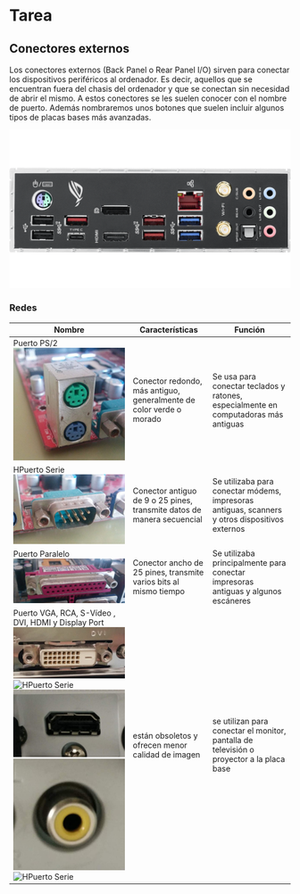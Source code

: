 # Tarea 
## Conectores externos
Los conectores externos (Back Panel o Rear Panel I/O) sirven para conectar los dispositivos periféricos al ordenador. Es decir, aquellos que se encuentran fuera del chasis del ordenador y que se conectan sin necesidad de abrir el mismo. A estos conectores se les suelen conocer con el nombre de puerto. Además nombraremos unos botones que suelen incluir algunos tipos de placas bases más avanzadas.

![Conectores externos](fotoo.png)
### Redes  

| Nombre | Características | Función | 
| ------ | ------ | ------ |
| Puerto PS/2 ![Puerto PS/2](puerto_ps2.jpg) | Conector redondo, más antiguo, generalmente de color verde o morado | Se usa para conectar teclados y ratones, especialmente en computadoras más antiguas |
| HPuerto Serie ![HPuerto Serie](puerto_serie.jpg) | Conector antiguo de 9 o 25 pines, transmite datos de manera secuencial | Se utilizaba para conectar módems, impresoras antiguas, scanners y otros dispositivos externos |
| Puerto Paralelo ![HPuerto Serie](puerto_paralelo.jpg)| Conector ancho de 25 pines, transmite varios bits al mismo tiempo | Se utilizaba principalmente para conectar impresoras antiguas y algunos escáneres |
| Puerto VGA, RCA, S-Vídeo , DVI, HDMI y Display Port ![HPuerto Serie](puerto_dvi.jpg) ![HPuerto Serie](puerto_display.jpg) ![HPuerto Serie](puerto_hdmi.jpg) ![HPuerto Serie](puerto_rca.jpg) ![HPuerto Serie](puerto_svideo.jpg) | están obsoletos y ofrecen menor calidad de imagen | se utilizan para conectar el monitor, pantalla de televisión o proyector a la placa base |




